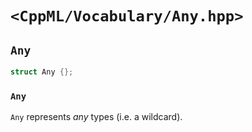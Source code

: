 # `<CppML/Vocabulary/Any.hpp>`

## `Any`

```c++
struct Any {};
```
### `Any`

`Any` represents *any* types (i.e. a wildcard).
